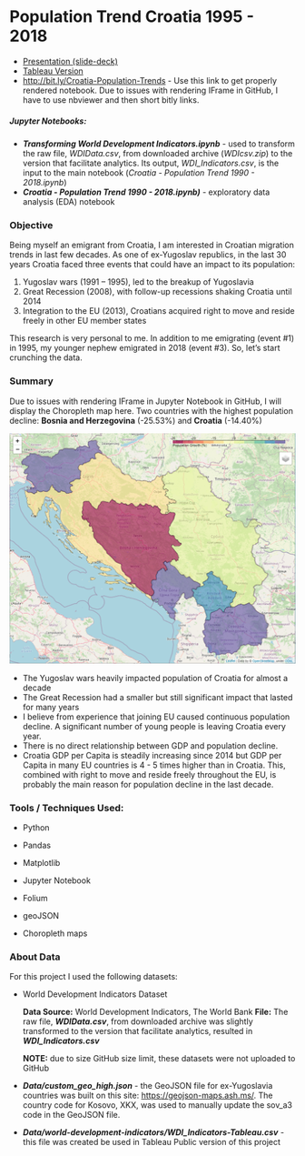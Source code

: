 # Population Trend Croatia 1995 - 2018

- [Presentation (slide-deck)](https://github.com/zunicd/Population-Trend-Croatia/blob/master/Croatia_Population_Trend_1995-2014.pdf)
- [Tableau Version](https://public.tableau.com/profile/damir.zunic#!/vizhome/CroatiaPopulationTrend1990-2018/TheStory)
- http://bit.ly/Croatia-Population-Trends - Use this link to get properly rendered notebook. Due to issues with rendering IFrame in GitHub, I have to use nbviewer and then short bitly links.



##### Jupyter Notebooks:

- ***Transforming World Development Indicators.ipynb*** - used to transform the raw file, _WDIData.csv_, from downloaded archive (_WDIcsv.zip_) to the version that facilitate analytics. Its output, _WDI_Indicators.csv_, is the input to the main notebook (_Croatia - Population Trend 1990 - 2018.ipynb_) 
- ***Croatia - Population Trend 1990 - 2018.ipynb)*** - exploratory data analysis (EDA) notebook



### Objective

Being myself an emigrant from Croatia, I am interested in Croatian migration trends in last few decades. As one of ex-Yugoslav republics, in the last 30 years Croatia faced three events that could have an impact to its population:

1. Yugoslav wars (1991 – 1995), led to the breakup of Yugoslavia
2. Great Recession (2008), with follow-up recessions shaking Croatia until 2014
3. Integration to the EU (2013), Croatians acquired right to move and reside freely in other EU member states

This research is very personal to me. In addition to me emigrating (event #1) in 1995, my younger nephew emigrated in 2018 (event #3). So, let’s start crunching the data.



### Summary

Due to issues with rendering IFrame in Jupyter Notebook  in GitHub, I will display the Choropleth map here.  Two countries with the highest population decline: **Bosnia and Herzegovina** (-25.53%) and **Croatia** (-14.40%)



![](Figures/yugo_pop_growth.png)



- The Yugoslav wars heavily impacted population of Croatia for almost a decade
- The Great Recession had a smaller but still significant impact that lasted for many years
- I believe from experience that joining EU caused continuous population decline. A significant number of young people is leaving Croatia every year.
- There is no direct relationship between GDP and population decline.
- Croatia GDP per Capita is steadily increasing since 2014 but GDP per Capita in many EU countries is 4 - 5 times higher than in Croatia. This, combined with right to move and reside freely throughout the EU, is probably the main reason for population decline in the last decade.



### Tools / Techniques Used:

- Python

- Pandas

- Matplotlib

- Jupyter Notebook

- Folium

- geoJSON

- Choropleth maps



### About Data

For this project I used the following datasets:

- World Development Indicators Dataset 
  
  **Data Source:** World Development Indicators, The World Bank
  **File:** The raw file, ***WDIData.csv***, from downloaded archive was slightly transformed to the version that facilitate analytics, resulted in ***WDI_Indicators.csv***
  
  **NOTE:** due to size GitHub size limit, these datasets were not uploaded to GitHub
  
- ***Data/custom_geo_high.json*** - the GeoJSON file for ex-Yugoslavia countries was built on this site: https://geojson-maps.ash.ms/. The country code for Kosovo, XKX, was used to manually update the sov_a3 code in the GeoJSON file.

- ***Data/world-development-indicators/WDI_Indicators-Tableau.csv*** -  this file was created be used in Tableau Public version of this project



